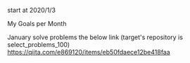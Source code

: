 start at 2020/1/3

My Goals per Month

January
solve problems the below link (target's repository is select_problems_100)
https://qiita.com/e869120/items/eb50fdaece12be418faa